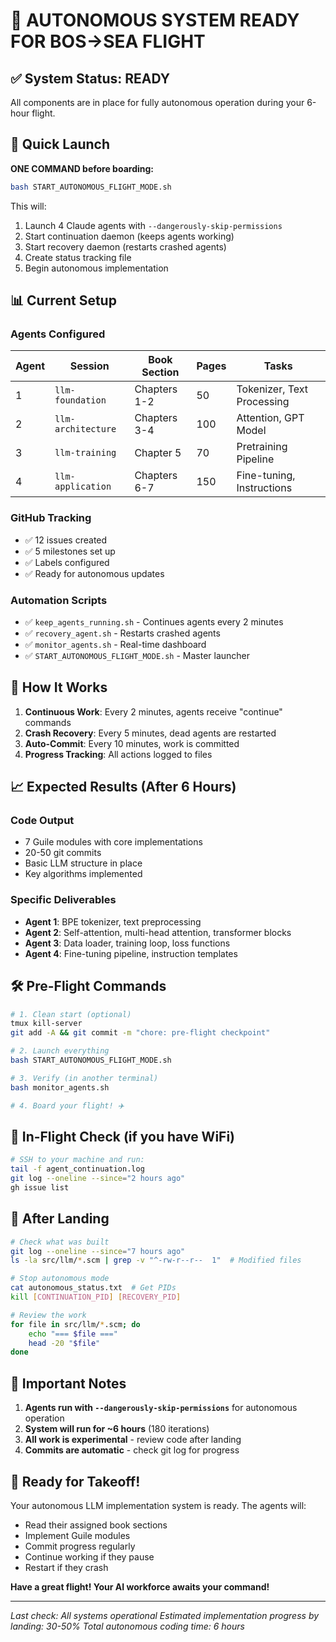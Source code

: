 # 🚀 AUTONOMOUS SYSTEM READY FOR BOS→SEA FLIGHT

## ✅ System Status: READY

All components are in place for fully autonomous operation during your 6-hour flight.

## 🎯 Quick Launch

**ONE COMMAND before boarding:**
```bash
bash START_AUTONOMOUS_FLIGHT_MODE.sh
```

This will:
1. Launch 4 Claude agents with `--dangerously-skip-permissions`
2. Start continuation daemon (keeps agents working)
3. Start recovery daemon (restarts crashed agents)
4. Create status tracking file
5. Begin autonomous implementation

## 📊 Current Setup

### Agents Configured
| Agent | Session | Book Section | Pages | Tasks |
|-------|---------|--------------|-------|-------|
| 1 | `llm-foundation` | Chapters 1-2 | 50 | Tokenizer, Text Processing |
| 2 | `llm-architecture` | Chapters 3-4 | 100 | Attention, GPT Model |
| 3 | `llm-training` | Chapter 5 | 70 | Pretraining Pipeline |
| 4 | `llm-application` | Chapters 6-7 | 150 | Fine-tuning, Instructions |

### GitHub Tracking
- ✅ 12 issues created
- ✅ 5 milestones set up
- ✅ Labels configured
- ✅ Ready for autonomous updates

### Automation Scripts
- ✅ `keep_agents_running.sh` - Continues agents every 2 minutes
- ✅ `recovery_agent.sh` - Restarts crashed agents
- ✅ `monitor_agents.sh` - Real-time dashboard
- ✅ `START_AUTONOMOUS_FLIGHT_MODE.sh` - Master launcher

## 🔄 How It Works

1. **Continuous Work**: Every 2 minutes, agents receive "continue" commands
2. **Crash Recovery**: Every 5 minutes, dead agents are restarted
3. **Auto-Commit**: Every 10 minutes, work is committed
4. **Progress Tracking**: All actions logged to files

## 📈 Expected Results (After 6 Hours)

### Code Output
- 7 Guile modules with core implementations
- 20-50 git commits
- Basic LLM structure in place
- Key algorithms implemented

### Specific Deliverables
- **Agent 1**: BPE tokenizer, text preprocessing
- **Agent 2**: Self-attention, multi-head attention, transformer blocks
- **Agent 3**: Data loader, training loop, loss functions
- **Agent 4**: Fine-tuning pipeline, instruction templates

## 🛠 Pre-Flight Commands

```bash
# 1. Clean start (optional)
tmux kill-server
git add -A && git commit -m "chore: pre-flight checkpoint"

# 2. Launch everything
bash START_AUTONOMOUS_FLIGHT_MODE.sh

# 3. Verify (in another terminal)
bash monitor_agents.sh

# 4. Board your flight! ✈️
```

## 📱 In-Flight Check (if you have WiFi)

```bash
# SSH to your machine and run:
tail -f agent_continuation.log
git log --oneline --since="2 hours ago"
gh issue list
```

## 🛬 After Landing

```bash
# Check what was built
git log --oneline --since="7 hours ago"
ls -la src/llm/*.scm | grep -v "^-rw-r--r--  1"  # Modified files

# Stop autonomous mode
cat autonomous_status.txt  # Get PIDs
kill [CONTINUATION_PID] [RECOVERY_PID]

# Review the work
for file in src/llm/*.scm; do
    echo "=== $file ==="
    head -20 "$file"
done
```

## 🚨 Important Notes

1. **Agents run with `--dangerously-skip-permissions`** for autonomous operation
2. **System will run for ~6 hours** (180 iterations)
3. **All work is experimental** - review code after landing
4. **Commits are automatic** - check git log for progress

## 🎉 Ready for Takeoff!

Your autonomous LLM implementation system is ready. The agents will:
- Read their assigned book sections
- Implement Guile modules
- Commit progress regularly
- Continue working if they pause
- Restart if they crash

**Have a great flight! Your AI workforce awaits your command!**

---

*Last check: All systems operational*
*Estimated implementation progress by landing: 30-50%*
*Total autonomous coding time: 6 hours*